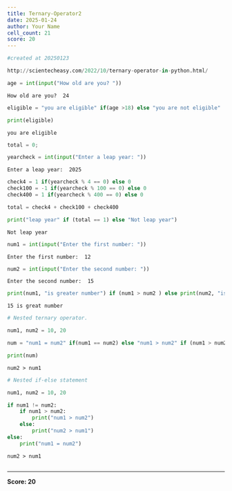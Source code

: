```yaml
---
title: Ternary-Operator2
date: 2025-01-24
author: Your Name
cell_count: 21
score: 20
---
```


```python
#created at 20250123
```


```python
http://scientecheasy.com/2022/10/ternary-operator-in-python.html/
```


```python
age = int(input("How old are you? "))

```

    How old are you?  24



```python
eligible = "you are eligible" if(age >18) else "you are not eligible"
```


```python
print(eligible)
```

    you are eligible



```python
total = 0;
```


```python
yearcheck = int(input("Enter a leap year: "))
```

    Enter a leap year:  2025



```python
check4 = 1 if(yearcheck % 4 == 0) else 0
check100 = -1 if(yearcheck % 100 == 0) else 0
check400 = 1 if(yearcheck % 400 == 0) else 0
```


```python
total = check4 + check100 + check400
```


```python
print("leap year" if (total == 1) else "Not leap year")
```

    Not leap year



```python
num1 = int(input("Enter the first number: "))
```

    Enter the first number:  12



```python
num2 = int(input("Enter the second number: "))
```

    Enter the second number:  15



```python
print(num1, "is greater number") if (num1 > num2 ) else print(num2, "is great number")
```

    15 is great number



```python
# Nested ternary operator.
```


```python
num1, num2 = 10, 20
```


```python
num = "num1 = num2" if(num1 == num2) else "num1 > num2" if (num1 > num2) else "num2 > num1"
```


```python
print(num)
```

    num2 > num1



```python
# Nested if-else statement
```


```python
num1, num2 = 10, 20
```


```python
if num1 != num2:
    if num1 > num2:
        print("num1 > num2")
    else:
        print("num2 > num1")
else:
    print("num1 = num2")
```

    num2 > num1



```python

```


---
**Score: 20**